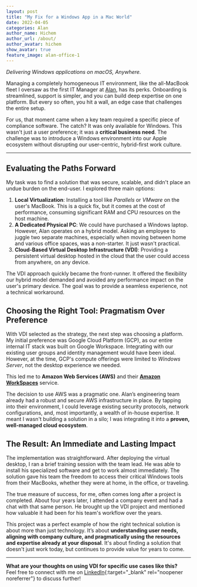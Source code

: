 ```yaml
---
layout: post
title: "My Fix for a Windows App in a Mac World"
date: 2022-04-05
categories: Alan
author_name: Hichem
author_url: /about/
author_avatar: hichem
show_avatar: true
feature_image: alan-office-1
---
```

*Delivering Windows applications on macOS, Anywhere.*

Managing a completely homogeneous IT environment, like the all-MacBook fleet I oversaw as the first IT Manager at [Alan](https://alan.com), has its perks. Onboarding is streamlined, support is simpler, and you can build deep expertise on one platform. But every so often, you hit a wall, an edge case that challenges the entire setup.

For us, that moment came when a key team required a specific piece of compliance software. The catch? It was only available for Windows. This wasn't just a user preference; it was a **critical business need**. The challenge was to introduce a Windows environment into our Apple ecosystem without disrupting our user-centric, hybrid-first work culture.

---

## Evaluating the Paths Forward

My task was to find a solution that was secure, scalable, and didn't place an undue burden on the end-user. I explored three main options:

1.  **Local Virtualization**: Installing a tool like *Parallels* or *VMware* on the user's MacBook. This is a quick fix, but it comes at the cost of performance, consuming significant RAM and CPU resources on the host machine.
2.  **A Dedicated Physical PC**: We could have purchased a Windows laptop. However, Alan operates on a hybrid model. Asking an employee to juggle two separate machines, especially when moving between home and various office spaces, was a non-starter. It just wasn't practical.
3.  **Cloud-Based Virtual Desktop Infrastructure (VDI)**: Providing a persistent virtual desktop hosted in the cloud that the user could access from anywhere, on any device.

The VDI approach quickly became the front-runner. It offered the flexibility our hybrid model demanded and avoided any performance impact on the user's primary device. The goal was to provide a seamless experience, not a technical workaround.

## Choosing the Right Tool: Pragmatism Over Preference

With VDI selected as the strategy, the next step was choosing a platform. My initial preference was Google Cloud Platform (GCP), as our entire internal IT stack was built on Google Workspace. Integrating with our existing user groups and identity management would have been ideal. However, at the time, GCP's compute offerings were limited to *Windows Server*, not the desktop experience we needed.

This led me to **Amazon Web Services (AWS)** and their **[Amazon WorkSpaces](https://aws.amazon.com/workspaces/)** service.

The decision to use AWS was a pragmatic one. Alan’s engineering team already had a robust and secure AWS infrastructure in place. By tapping into their environment, I could leverage existing security protocols, network configurations, and, most importantly, a wealth of in-house expertise. It meant I wasn't building a solution in a silo; I was integrating it into a **proven, well-managed cloud ecosystem**.

## The Result: An Immediate and Lasting Impact

The implementation was straightforward. After deploying the virtual desktop, I ran a brief training session with the team lead. He was able to install his specialized software and get to work almost immediately. The solution gave his team the freedom to access their critical Windows tools from their MacBooks, whether they were at home, in the office, or traveling.

The true measure of success, for me, often comes long after a project is completed. About four years later, I attended a company event and had a chat with that same person. He brought up the VDI project and mentioned how valuable it had been for his team's workflow over the years.

This project was a perfect example of how the right technical solution is about more than just technology. It’s about **understanding user needs, aligning with company culture, and pragmatically using the resources and expertise already at your disposal**. It's about finding a solution that doesn't just work today, but continues to provide value for years to come.

---

**What are your thoughts on using VDI for specific use cases like this?**\
Feel free to connect with me on [LinkedIn](https://www.linkedin.com/in/hichem-bm/){:target="_blank" rel="noopener noreferrer"} to discuss further!
